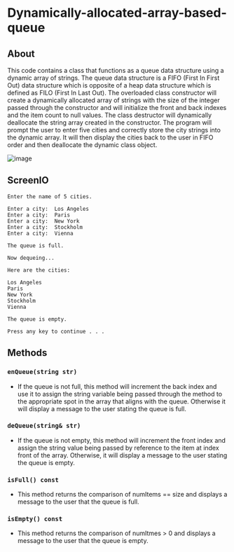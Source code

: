 # Dynamically-allocated-array-based-queue
## About
This code contains a class that functions as a queue data structure using a dynamic array of strings. The queue data structure is a FIFO (First In First Out) data structure which is opposite of a heap data structure which is defined as FILO (First In Last Out). The overloaded class constructor will create a dynamically allocated array of strings with the size of the integer passed through the constructor and will initialize the front and back indexes and the item count to null values. The class destructor will dynamically deallocate the string array created in the constructor. The program will prompt the user to enter five cities and correctly store the city strings into the dynamic array. It will then display the cities back to the user in FIFO order and then deallocate the dynamic class object.

![image](https://github.com/JusDooEt/Dynamically-allocated-array-based-queue/assets/152052216/38aa6918-bf74-48dd-b8d5-8d7f015bde4e)

## ScreenIO
```
Enter the name of 5 cities.

Enter a city:  Los Angeles
Enter a city:  Paris
Enter a city:  New York
Enter a city:  Stockholm
Enter a city:  Vienna

The queue is full.

Now dequeing...

Here are the cities:

Los Angeles
Paris
New York
Stockholm
Vienna

The queue is empty.

Press any key to continue . . .
```
## Methods
### ```enQueue(string str)```
- If the queue is not full, this method will increment the back index and use it to assign the string variable being passed through the method to the appropriate spot in the array that aligns with the queue. Otherwise it will display a message to the user stating the queue is full.
### ```deQueue(string& str)```
- If the queue is not empty, this method will increment the front index and assign the string value being passed by reference to the item at index front of the array. Otherwise, it will display a message to the user stating the queue is empty.
### ```isFull() const```
- This method returns the comparison of numItems == size and displays a message to the user that the queue is full.
### ```isEmpty() const```
- This method returns the comparison of numItmes > 0 and displays a message to the user that the queue is empty.

